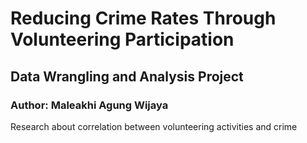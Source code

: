 # Reducing Crime Rates Through Volunteering Participation
## Data Wrangling and Analysis Project
### Author: Maleakhi Agung Wijaya
Research about correlation between volunteering activities and crime
